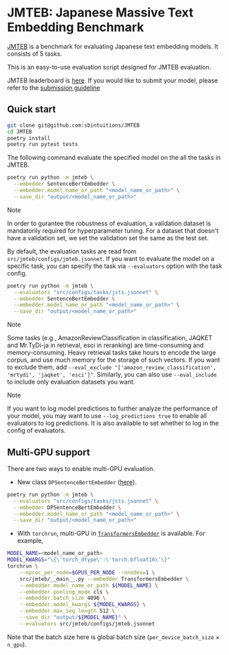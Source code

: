 # JMTEB: Japanese Massive Text Embedding Benchmark

[JMTEB](https://huggingface.co/datasets/sbintuitions/JMTEB) is a benchmark for evaluating Japanese text embedding models. It consists of 5 tasks.

This is an easy-to-use evaluation script designed for JMTEB evaluation.

JMTEB leaderboard is [here](leaderboard.md). If you would like to submit your model, please refer to the [submission guideline](submission.md)

## Quick start

```bash
git clone git@github.com:sbintuitions/JMTEB
cd JMTEB
poetry install
poetry run pytest tests
```

The following command evaluate the specified model on the all the tasks in JMTEB.

```bash
poetry run python -m jmteb \
  --embedder SentenceBertEmbedder \
  --embedder.model_name_or_path "<model_name_or_path>" \
  --save_dir "output/<model_name_or_path>"
```

> [!NOTE]
> In order to gurantee the robustness of evaluation, a validation dataset is mandatorily required for hyperparameter tuning.
> For a dataset that doesn't have a validation set, we set the validation set the same as the test set.

By default, the evaluation tasks are read from `src/jmteb/configs/jmteb.jsonnet`.
If you want to evaluate the model on a specific task, you can specify the task via `--evaluators` option with the task config.

```bash
poetry run python -m jmteb \
  --evaluators "src/configs/tasks/jsts.jsonnet" \
  --embedder SentenceBertEmbedder \
  --embedder.model_name_or_path "<model_name_or_path>" \
  --save_dir "output/<model_name_or_path>"
```

> [!NOTE]
> Some tasks (e.g., AmazonReviewClassification in classification, JAQKET and Mr.TyDi-ja in retrieval, esci in reranking) are time-consuming and memory-consuming. Heavy retrieval tasks take hours to encode the large corpus, and use much memory for the storage of such vectors. If you want to exclude them, add `--eval_exclude "['amazon_review_classification', 'mrtydi', 'jaqket', 'esci']"`. Similarly, you can also use `--eval_include` to include only evaluation datasets you want.

> [!NOTE]
> If you want to log model predictions to further analyze the performance of your model, you may want to use `--log_predictions true` to enable all evaluators to log predictions. It is also available to set whether to log in the config of evaluators.

## Multi-GPU support

There are two ways to enable multi-GPU evaluation.

* New class `DPSentenceBertEmbedder` ([here](src/jmteb/embedders/data_parallel_sbert_embedder.py)).

```bash
poetry run python -m jmteb \
  --evaluators "src/configs/tasks/jsts.jsonnet" \
  --embedder DPSentenceBertEmbedder \
  --embedder.model_name_or_path "<model_name_or_path>" \
  --save_dir "output/<model_name_or_path>"
```

* With `torchrun`, multi-GPU in [`TransformersEmbedder`](src/jmteb/embedders/transformers_embedder.py) is available. For example,

```bash
MODEL_NAME=<model_name_or_path>
MODEL_KWARGS="\{\'torch_dtype\':\'torch.bfloat16\'\}"
torchrun \
    --nproc_per_node=$GPUS_PER_NODE --nnodes=1 \
    src/jmteb/__main__.py --embedder TransformersEmbedder \
    --embedder.model_name_or_path ${MODEL_NAME} \
    --embedder.pooling_mode cls \
    --embedder.batch_size 4096 \
    --embedder.model_kwargs ${MODEL_KWARGS} \
    --embedder.max_seq_length 512 \
    --save_dir "output/${MODEL_NAME}" \
    --evaluators src/jmteb/configs/jmteb.jsonnet
```

Note that the batch size here is global batch size (`per_device_batch_size` × `n_gpu`).
